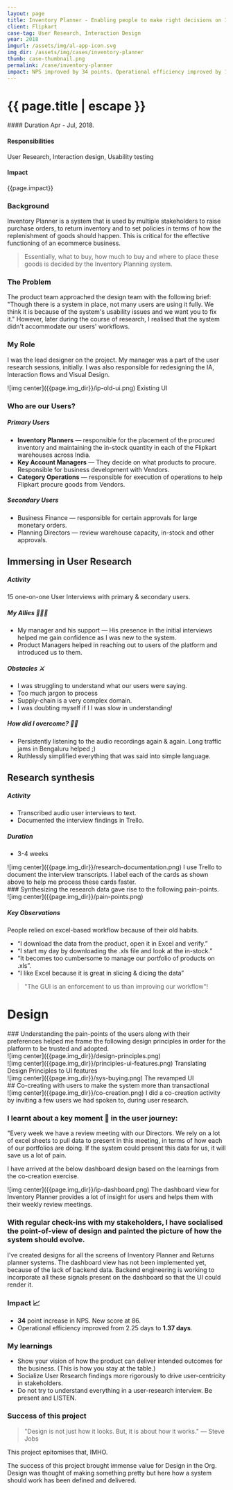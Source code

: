 ```yaml
---
layout: page
title: Inventory Planner - Enabling people to make right decisions on Inventory Mgmt.
client: Flipkart
case-tag: User Research, Interaction Design
year: 2018
imgurl: /assets/img/al-app-icon.svg
img_dir: /assets/img/cases/inventory-planner
thumb: case-thumbnail.png
permalink: /case/inventory-planner
impact: NPS improved by 34 points. Operational efficiency improved by 1.25 days.
---
```

<div class="overview">
<h1 class="post-title">{{ page.title | escape }}</h1>

<div class="row">

<div class="col">
#### Duration
Apr - Jul, 2018.

#### Responsibilities
User Research, Interaction design, Usability testing

#### Impact
{{page.impact}}

</div>
</div>
</div>

### Background
Inventory Planner is a system that is used by multiple stakeholders to raise purchase orders, to return inventory and to set policies in terms of how the replenishment of goods should happen. This is critical for the effective functioning of an ecommerce business.

<blockquote>
Essentially, what to buy, how much to buy and where to place these goods is decided by the Inventory Planning system.
</blockquote>

### The Problem
The product team approached the design team with the following brief: "Though there is a system in place, not many users are using it fully. We think it is because of the system's usability issues and we want you to fix it." However, later during the course of research, I realised that the system didn't accommodate our users' workflows.

### My Role
I was the lead designer on the project. My manager was a part of the user research sessions, initially. I was also responsible for redesigning the IA, Interaction flows and Visual Design.

<div class="full-width">
![img center]({{page.img_dir}}/ip-old-ui.png)
<span class='img-caption'>Existing UI</span>
</div>

### Who are our Users?
##### Primary Users
- **Inventory Planners** &mdash; responsible for the placement of the procured inventory and maintaining the in-stock quantity in each of the Flipkart warehouses across India.
- **Key Account Managers** &mdash; They decide on what products to procure. Responsible for business development with Vendors. 
- **Category Operations** &mdash; responsible for execution of operations to help Flipkart procure goods from Vendors.

##### Secondary Users
- Business Finance &mdash; responsible for certain approvals for large monetary orders.
- Planning Directors &mdash; review warehouse capacity, in-stock and other approvals.


## Immersing in User Research
##### Activity
15 one-on-one User Interviews with primary & secondary users.

##### My Allies 🧑🏽‍🚀
- My manager and his support &mdash; His presence in the initial interviews helped me gain confidence as I was new to the system.
- Product Managers helped in reaching out to users of the platform and introduced us to them.

##### Obstacles ⚔️
- I was struggling to understand what our users were saying.
- Too much jargon to process
- Supply-chain is a very complex domain.
- I was doubting myself if I I was slow in understanding!

##### How did I overcome? 💪🏽
- Persistently listening to the audio recordings again & again. Long traffic jams in Bengaluru helped ;)
- Ruthlessly simplified everything that was said into simple language.

## Research synthesis
##### Activity
- Transcribed audio user interviews to text.
- Documented the interview findings in Trello.

##### Duration
- 3-4 weeks

<div class='img-section'>
<div class='row'>
<div class='col'>
![img center]({{page.img_dir}}/research-documentation.png)
<span class='img-caption'> I use Trello to document the interview transcripts. I label each of the cards as shown above to help me process these cards faster. </span>
</div>
<div class='col'>
</div>
</div>
</div>

<!-- <h5 class="special-block">User pain-points </h5>
- No trust in the numbers thrown by the system, in many instances.
- No view of the system status.
- Spend a lot of time to understand and resolve error messages thrown by the system.
- Their workflow hasn't really changed due to the product. -->

<div class='img-section top'>
<div class='row'>
<div class='col'>
### Synthesizing the research data gave rise to the following pain-points.
</div>
<div class='col'>
![img center]({{page.img_dir}}/pain-points.png)
<span class='img-caption'>  </span>
</div>
</div>
</div>

##### Key Observations 
People relied on excel-based workflow because of their old habits.
- “I download the data from the product, open it in Excel and verify.”
- “I start my day by downloading the .xls file and look at the in-stock.”
- “It becomes too cumbersome to manage our portfolio of products on .xls”.
- “I like Excel because it is great in slicing & dicing the data”

<blockquote>
"The GUI is an enforcement to us than improving our workflow"!
</blockquote>

# Design
<div class='img-section top'>
<div class='row'>
<div class='col'>
### Understanding the pain-points of the users along with their preferences helped me frame the following design principles in order for the platform to be trusted and adopted.
</div>
<div class='col'>
![img center]({{page.img_dir}}/design-principles.png)
<span class='img-caption'>  </span>
</div>
</div>
</div>

<div class='full-width'>
![img center]({{page.img_dir}}/principles-ui-features.png)
<span class='img-caption'>Translating Design Principles to UI features</span>
</div>

<div class='full-width'>
![img center]({{page.img_dir}}/sys-buying.png)
<span class='img-caption'>The revamped UI</span>
</div>

<div class='callout'>
## Co-creating with users to make the system more than transactional
</div>

<div class='full-width'>
![img center]({{page.img_dir}}/co-creation.png)
<span class='img-caption'>I did a co-creation activity by inviting a few users we had spoken to, during user research.</span>
</div>

### I learnt about a key moment 🔑 in the user journey:
"Every week we have a review meeting with our Directors. We rely on a lot of excel sheets to pull data to present in this meeting, in terms of how each of our portfolios are doing. If the system could present this data for us, it will save us a lot of pain.

I have arrived at the below dashboard design based on the learnings from the co-creation exercise.

<div class='full-width'>
![img center]({{page.img_dir}}/ip-dashboard.png)
<span class='img-caption'>The dashboard view for Inventory Planner provides a lot of insight for users and helps them with their weekly review meetings.
</span>
</div>

### With regular check-ins with my stakeholders, I have socialised the point-of-view of design and painted the picture of how the system should evolve.

I've created designs for all the screens of Inventory Planner and Returns planner systems. The dashboard view has not been implemented yet, because of the lack of backend data. Backend engineering is working to incorporate all these signals present on the dashboard so that the UI could render it.

### Impact 📈
- **34** point increase in NPS. New score at 86.
- Operational efficiency improved from 2.25 days to **1.37 days**.

### My learnings
- Show your vision of how the product can deliver intended outcomes for the business. (This is how you stay at the table.)
- Socialize User Research findings more rigorously to drive user-centricity in stakeholders.
- Do not try to understand everything in a user-research interview. Be present and LISTEN.

### Success of this project

>"Design is not just how it looks.
But, it is about how it works." &mdash; Steve Jobs

This project epitomises that, IMHO.

The success of this project brought immense value for Design in the Org. Design was thought of making something pretty but here how a system should work has been defined and delivered.
